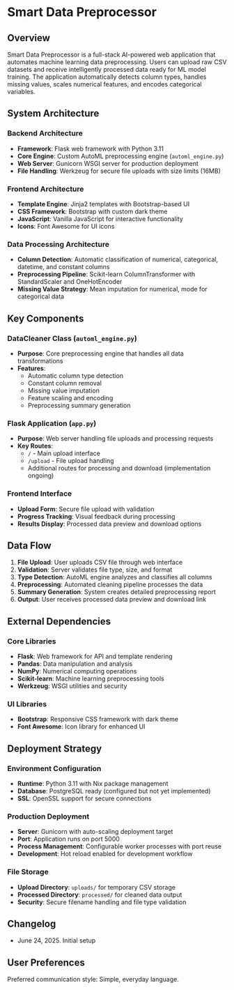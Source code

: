 # Smart Data Preprocessor

## Overview

Smart Data Preprocessor is a full-stack AI-powered web application that automates machine learning data preprocessing. Users can upload raw CSV datasets and receive intelligently processed data ready for ML model training. The application automatically detects column types, handles missing values, scales numerical features, and encodes categorical variables.

## System Architecture

### Backend Architecture
- **Framework**: Flask web framework with Python 3.11
- **Core Engine**: Custom AutoML preprocessing engine (`automl_engine.py`)
- **Web Server**: Gunicorn WSGI server for production deployment
- **File Handling**: Werkzeug for secure file uploads with size limits (16MB)

### Frontend Architecture
- **Template Engine**: Jinja2 templates with Bootstrap-based UI
- **CSS Framework**: Bootstrap with custom dark theme
- **JavaScript**: Vanilla JavaScript for interactive functionality
- **Icons**: Font Awesome for UI icons

### Data Processing Architecture
- **Column Detection**: Automatic classification of numerical, categorical, datetime, and constant columns
- **Preprocessing Pipeline**: Scikit-learn ColumnTransformer with StandardScaler and OneHotEncoder
- **Missing Value Strategy**: Mean imputation for numerical, mode for categorical data

## Key Components

### DataCleaner Class (`automl_engine.py`)
- **Purpose**: Core preprocessing engine that handles all data transformations
- **Features**: 
  - Automatic column type detection
  - Constant column removal
  - Missing value imputation
  - Feature scaling and encoding
  - Preprocessing summary generation

### Flask Application (`app.py`)
- **Purpose**: Web server handling file uploads and processing requests
- **Key Routes**:
  - `/` - Main upload interface
  - `/upload` - File upload handling
  - Additional routes for processing and download (implementation ongoing)

### Frontend Interface
- **Upload Form**: Secure file upload with validation
- **Progress Tracking**: Visual feedback during processing
- **Results Display**: Processed data preview and download options

## Data Flow

1. **File Upload**: User uploads CSV file through web interface
2. **Validation**: Server validates file type, size, and format
3. **Type Detection**: AutoML engine analyzes and classifies all columns
4. **Preprocessing**: Automated cleaning pipeline processes the data
5. **Summary Generation**: System creates detailed preprocessing report
6. **Output**: User receives processed data preview and download link

## External Dependencies

### Core Libraries
- **Flask**: Web framework for API and template rendering
- **Pandas**: Data manipulation and analysis
- **NumPy**: Numerical computing operations
- **Scikit-learn**: Machine learning preprocessing tools
- **Werkzeug**: WSGI utilities and security

### UI Libraries
- **Bootstrap**: Responsive CSS framework with dark theme
- **Font Awesome**: Icon library for enhanced UI

## Deployment Strategy

### Environment Configuration
- **Runtime**: Python 3.11 with Nix package management
- **Database**: PostgreSQL ready (configured but not yet implemented)
- **SSL**: OpenSSL support for secure connections

### Production Deployment
- **Server**: Gunicorn with auto-scaling deployment target
- **Port**: Application runs on port 5000
- **Process Management**: Configurable worker processes with port reuse
- **Development**: Hot reload enabled for development workflow

### File Storage
- **Upload Directory**: `uploads/` for temporary CSV storage
- **Processed Directory**: `processed/` for cleaned data output
- **Security**: Secure filename handling and file type validation

## Changelog
- June 24, 2025. Initial setup

## User Preferences

Preferred communication style: Simple, everyday language.